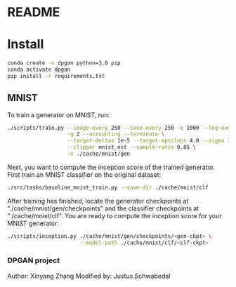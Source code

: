 # README #

# Install

```bash
conda create -n dpgan python=3.6 pip
conda activate dpgan
pip install -r requirements.txt
```
## MNIST

To train a generator on MNIST, run:

```bash
./scripts/train.py --image-every 250 --save-every 250 -e 1000 --log-every 250 \
                   -g 2 --accounting --terminate \
                   --target-deltas 1e-5 --target-epsilons 4.0 --sigma 1.086 \
                   --clipper mnist_est --sample-ratio 0.05 \
                   -o ./cache/mnist/gen
```

Next, you want to compute the inception score of the trained generator.
First train an MNIST classifier on the original dataset:

```bash
./src/tasks/baseline_mnist_train.py --save-dir ./cache/mnist/clf
```

After training has finished, locate the generator checkpoints at
"./cache/mnist/gen/checkpoints" and the classifier checkpoints at
"./cache/mnist/clf".  You are ready to compute the inception score for your
MNIST generator:

```bash
./scripts/inception.py ./cache/mnist/gen/checkpoints/<gen-ckpt> \
                       --model-path ./cache/mnist/clf/<clf-ckpt>
```

### DPGAN project ###

Author: Xinyang Zhang
Modified by: Justus Schwabedal
